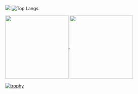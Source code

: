 ![](https://github-readme-stats.vercel.app/api?username=JHSAND&theme=tokyonight&show_icons=true&hide_border=true)
![Top Langs](https://github-readme-stats.vercel.app/api/top-langs/?username=JHSAND&layout=compact&theme=tokyonight&hide_border=true&exclude=HTML,JavaScript,SCSS)

<a href="https://github.com/anuraghazra/github-readme-stats">
  <img height=200 align="center" src="https://github-readme-stats.vercel.app/api?username=JHSAND&theme=tokyonight&hide_border=true" />
</a>
<a href="https://github.com/anuraghazra/convoychat">
  <img height=200 align="center" src="https://github-readme-stats.vercel.app/api/top-langs?username=JHSAND&layout=compact&langs_count=8&card_width=320&theme=tokyonight&hide_border=true" />
</a>

[![trophy](https://github-profile-trophy.vercel.app/?username=JHSAND&theme=dracula&column=6&rank=SECRET,SSS,SS,S,AAA,AA,A)](https://github.com/ryo-ma/github-profile-trophy)
